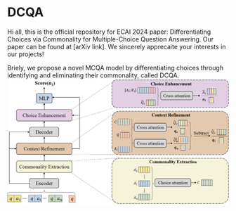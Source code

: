 # DCQA
Hi all, this is the official repository for ECAI 2024 paper: Differentiating Choices via Commonality for Multiple-Choice Question Answering. Our paper can be found at [arXiv link]. We sincerely apprecaite your interests in our projects!

Briely, we propose a novel MCQA model by differentiating choices through identifying and eliminating their commonality, called DCQA. 
![image](architecture.png)
